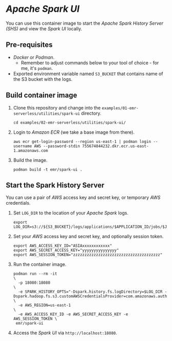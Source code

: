 # *Apache Spark UI*

You can use this container image to start the *Apache Spark History Server (SHS)* and view the *Spark UI* locally.

## Pre-requisites

- *Docker* or *Podman*.
  - Remember to adjust commands below to your tool of choice - for me, it's `podman`.
- Exported environment variable named `S3_BUCKET` that contains name of the S3 bucket with the logs.

## Build container image

1. Clone this repository and change into the `examples/01-emr-serverless/utilities/spark-ui` directory.
   ```shell
   cd examples/02-emr-serverless/utilities/spark-ui/
   ```
2. Login to *Amazon ECR* (we take a base image from there).
   ```shell
   aws ecr get-login-password --region us-east-1 | podman login --username AWS --password-stdin 755674844232.dkr.ecr.us-east-1.amazonaws.com
   ```
3. Build the image.
   ```shell
   podman build -t emr/spark-ui .
   ```

## Start the Spark History Server

You can use a pair of *AWS* access key and secret key, or temporary *AWS* credentials.

1. Set `LOG_DIR` to the location of your *Apache Spark* logs.
   ```shell
   export LOG_DIR=s3://${S3_BUCKET}/logs/applications/$APPLICATION_ID/jobs/$JOB_RUN_ID/sparklogs/
   ```
2. Set your *AWS* access key and secret key, and optionally session token.
   ```shell
   export AWS_ACCESS_KEY_ID="ASIAxxxxxxxxxxxx"
   export AWS_SECRET_ACCESS_KEY="yyyyyyyyyyyyyyy"
   export AWS_SESSION_TOKEN="zzzzzzzzzzzzzzzzzzzzzzzzzzzzzzzzzzzzzz"
   ```
3. Run the container image.
   ```shell
   podman run --rm -it                                                  \
     -p 18080:18080                                                     \
     -e SPARK_HISTORY_OPTS="-Dspark.history.fs.logDirectory=$LOG_DIR -Dspark.hadoop.fs.s3.customAWSCredentialsProvider=com.amazonaws.auth.DefaultAWSCredentialsProviderChain" \
     -e AWS_REGION=us-east-1                                            \
     -e AWS_ACCESS_KEY_ID -e AWS_SECRET_ACCESS_KEY -e AWS_SESSION_TOKEN \
    emr/spark-ui
   ```
4. Access the *Spark UI* via `http://localhost:18080`.
